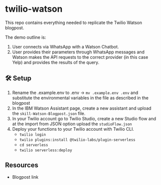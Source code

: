 # twilio-watson

This repo contains everything needed to replicate the Twilio Watson blogpost.

The demo outline is: 

1. User connects via WhatsApp with a Watson Chatbot.
2. User provides their parameters through WhatsApp messages and Watson makes the API requests to the correct provider (in this case Yelp) and provides the results of the query.

## 🛠 Setup

1. Rename the .example.env to .env -> `mv .example.env .env` and substitute the environmental variables in the file as described in the blogpost
2. In the IBM Watson Assistant page, create a new assistant and upload the `skill-Watson-Blogpost.json` file.
3. In your Twilio account go to Twilio Studio, create a new Studio flow and at the import from JSON option upload the `studioFlow.json` 
4. Deploy your functions to your Twilio account with Twilio CLI.
   - `twilio login`
   - `twilio plugins:install @twilio-labs/plugin-serverless`
   - `cd serverless`
   - `twilio serverless:deploy`

## Resources
- Blogpost link
